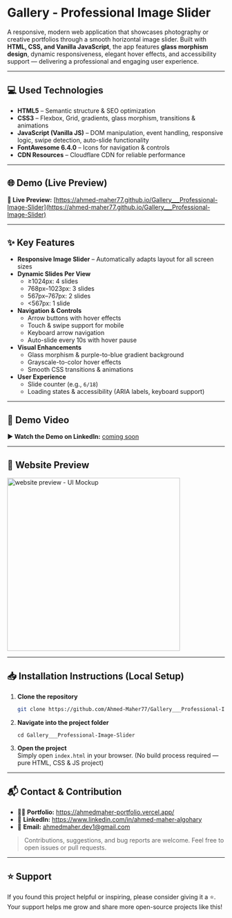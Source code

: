 # Gallery - Professional Image Slider  

A responsive, modern web application that showcases photography or creative portfolios through a smooth horizontal image slider. Built with **HTML, CSS, and Vanilla JavaScript**, the app features **glass morphism design**, dynamic responsiveness, elegant hover effects, and accessibility support — delivering a professional and engaging user experience.  

---

## 💻 Used Technologies  
- **HTML5** – Semantic structure & SEO optimization  
- **CSS3** – Flexbox, Grid, gradients, glass morphism, transitions & animations  
- **JavaScript (Vanilla JS)** – DOM manipulation, event handling, responsive logic, swipe detection, auto-slide functionality  
- **FontAwesome 6.4.0** – Icons for navigation & controls  
- **CDN Resources** – Cloudflare CDN for reliable performance  

---

## 🌐 Demo (Live Preview)  
**🔗 Live Preview:** [https://ahmed-maher77.github.io/Gallery___Professional-Image-Slider](https://ahmed-maher77.github.io/Gallery___Professional-Image-Slider)  

---

## ✨ Key Features  
- **Responsive Image Slider** – Automatically adapts layout for all screen sizes  
- **Dynamic Slides Per View**  
  - ≥1024px: 4 slides  
  - 768px–1023px: 3 slides  
  - 567px–767px: 2 slides  
  - <567px: 1 slide  
- **Navigation & Controls**  
  - Arrow buttons with hover effects  
  - Touch & swipe support for mobile  
  - Keyboard arrow navigation  
  - Auto-slide every 10s with hover pause  
- **Visual Enhancements**  
  - Glass morphism & purple-to-blue gradient background  
  - Grayscale-to-color hover effects  
  - Smooth CSS transitions & animations  
- **User Experience**  
  - Slide counter (e.g., `6/18`)  
  - Loading states & accessibility (ARIA labels, keyboard support)  

---

## 🎥 Demo Video  
**▶️ Watch the Demo on LinkedIn:** [coming soon]()  

---

## 👀 Website Preview  
<a href="https://ahmed-maher77.github.io/Gallery___Professional-Image-Slider" title="demo">
  <img src="https://github.com/user-attachments/assets/f51b6f1c-6738-4c9a-8c5f-8201c27e7423" alt="website preview - UI Mockup" width="400">
</a>

---

## 📥 Installation Instructions (Local Setup)  

1. **Clone the repository**  
   ```bash
   git clone https://github.com/Ahmed-Maher77/Gallery___Professional-Image-Slider.git
   ```
2. **Navigate into the project folder**
   ```
   cd Gallery___Professional-Image-Slider
   ```
3. **Open the project** <br/>
   Simply open ```index.html``` in your browser.
   (No build process required — pure HTML, CSS & JS project)

<hr/>

## 📬 Contact & Contribution
- 🧑‍💻 **Portfolio:** <a href="https://ahmedmaher-portfolio.vercel.app/" title="See My Portfolio">https://ahmedmaher-portfolio.vercel.app/</a>
- 🔗 **LinkedIn:** <a href="https://www.linkedin.com/in/ahmed-maher-algohary" title="Contact via LinkedIn">https://www.linkedin.com/in/ahmed-maher-algohary</a>
- 📧 **Email:** <a href="mailto:ahmedmaher.dev1@gmail.com" title="Contact via Email">ahmedmaher.dev1@gmail.com</a>

> Contributions, suggestions, and bug reports are welcome. Feel free to open issues or pull requests.

---

## ⭐ Support

If you found this project helpful or inspiring, please consider giving it a ⭐. Your support helps me grow and share more open-source projects like this!

